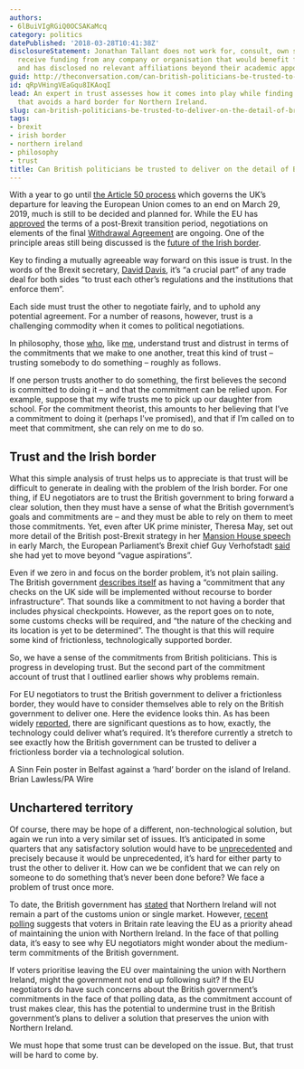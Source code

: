 ```yaml
---
authors:
- 6lBuiVIgRGiQ0OCSAKaMcq
category: politics
datePublished: '2018-03-28T10:41:38Z'
disclosureStatement: Jonathan Tallant does not work for, consult, own shares in or
  receive funding from any company or organisation that would benefit from this article,
  and has disclosed no relevant affiliations beyond their academic appointment.
guid: http://theconversation.com/can-british-politicians-be-trusted-to-deliver-on-the-detail-of-brexit-93882
id: qRpVHingVEaGqu8IKAoqI
lead: An expert in trust assesses how it comes into play while finding a solution
  that avoids a hard border for Northern Ireland.
slug: can-british-politicians-be-trusted-to-deliver-on-the-detail-of-brexit
tags:
- brexit
- irish border
- northern ireland
- philosophy
- trust
title: Can British politicians be trusted to deliver on the detail of Brexit?
---
```

With a year to go until [the Article 50 process](https://theconversation.com/article-50-one-year-on-a-more-dangerous-world-shifts-focus-of-brexit-debate-93977) which governs the UK’s departure for leaving the European Union comes to an end on March 29, 2019, much is still to be decided and planned for. While the EU has [approved](https://theconversation.com/as-the-brexit-negotiations-enter-a-decisive-stage-the-eu-is-not-home-and-dry-93831) the terms of a post-Brexit transition period, negotiations on elements of the final [Withdrawal Agreement](https://ec.europa.eu/commission/publications/draft-agreement-withdrawal-united-kingdom-great-britain-and-northern-ireland-european-union-and-european-atomic-energy-community-0_en) are ongoing. One of the principle areas still being discussed is the [future of the Irish border](http://www.bbc.co.uk/news/uk-northern-ireland-43533610). 

Key to finding a mutually agreeable way forward on this issue is trust. In the words of the Brexit secretary, [David Davis](https://www.bloomberg.com/news/articles/2018-02-20/u-k-s-brexit-vision-takes-shape-as-davis-calls-for-mutual-trust), it’s “a crucial part” of any trade deal for both sides “to trust each other’s regulations and the institutions that enforce them”.

Each side must trust the other to negotiate fairly, and to uphold any potential agreement. For a number of reasons, however, trust is a challenging commodity when it comes to political negotiations. 

In philosophy, those [who](https://onlinelibrary.wiley.com/doi/abs/10.1111/nous.12000), like [me](http://onlinelibrary.wiley.com/doi/10.1002/tht3.259/full), understand trust and distrust in terms of the commitments that we make to one another, treat this kind of trust – trusting somebody to do something – roughly as follows. 

If one person trusts another to do something, the first believes the second is committed to doing it – and that the commitment can be relied upon. For example, suppose that my wife trusts me to pick up our daughter from school. For the commitment theorist, this amounts to her believing that I’ve a commitment to doing it (perhaps I’ve promised), and that if I’m called on to meet that commitment, she can rely on me to do so. 

## Trust and the Irish border

What this simple analysis of trust helps us to appreciate is that trust will be difficult to generate in dealing with the problem of the Irish border. For one thing, if EU negotiators are to trust the British government to bring forward a clear solution, then they must have a sense of what the British government’s goals and commitments are – and they must be able to rely on them to meet those commitments. Yet, even after UK prime minister, Theresa May, set out more detail of the British post-Brexit strategy in her [Mansion House speech](https://www.gov.uk/government/speeches/pm-speech-on-our-future-economic-partnership-with-the-european-union) in early March, the European Parliament’s Brexit chief Guy Verhofstadt [said](https://www.independent.co.uk/news/uk/politics/brexit-theresa-may-speech-guy-verhofstadt-eu-resonse-vague-aspirations-a8236866.html) she had yet to move beyond “vague aspirations”. 


Even if we zero in and focus on the border problem, it’s not plain sailing. The British government [describes itself](https://publications.parliament.uk/pa/cm201719/cmselect/cmniaf/329/32906.htm) as having a “commitment that any checks on the UK side will be implemented without recourse to border infrastructure”. That sounds like a commitment to not having a border that includes physical checkpoints. However, as the report goes on to note, some customs checks will be required, and “the nature of the checking and its location is yet to be determined”. The thought is that this will require some kind of frictionless, technologically supported border. 

So, we have a sense of the commitments from British politicians. This is progress in developing trust. But the second part of the commitment account of trust that I outlined earlier shows why problems remain. 

For EU negotiators to trust the British government to deliver a frictionless border, they would have to consider themselves able to rely on the British government to deliver one. Here the evidence looks thin. As has been widely [reported](https://www.theguardian.com/politics/2018/mar/07/technology-cannot-make-post-brexit-irish-border-frictionless-says-academic), there are significant questions as to how, exactly, the technology could deliver what’s required. It’s therefore currently a stretch to see exactly how the British government can be trusted to deliver a frictionless border via a technological solution.

A Sinn Fein poster in Belfast against a ‘hard’ border on the island of Ireland. Brian Lawless/PA Wire

## Unchartered territory

Of course, there may be hope of a different, non-technological solution, but again we run into a very similar set of issues. It’s anticipated in some quarters that any satisfactory solution would have to be [unprecedented](https://www.politico.eu/article/uk-to-present-new-brexit-backstop-plan-on-ireland/) and precisely because it would be unprecedented, it’s hard for either party to trust the other to deliver it. How can we be confident that we can rely on someone to do something that’s never been done before? We face a problem of trust once more.


To date, the British government has [stated](http://www.bbc.co.uk/news/uk-northern-ireland-43533610) that Northern Ireland will not remain a part of the customs union or single market. However, [recent polling](https://www.rte.ie/news/brexit/2018/0326/950212-border/) suggests that voters in Britain rate leaving the EU as a priority ahead of maintaining the union with Northern Ireland. In the face of that polling data, it’s easy to see why EU negotiators might wonder about the medium-term commitments of the British government. 

If voters prioritise leaving the EU over maintaining the union with Northern Ireland, might the government not end up following suit? If the EU negotiators do have such concerns about the British government’s commitments in the face of that polling data, as the commitment account of trust makes clear, this has the potential to undermine trust in the British government’s plans to deliver a solution that preserves the union with Northern Ireland.

We must hope that some trust can be developed on the issue. But, that trust will be hard to come by.